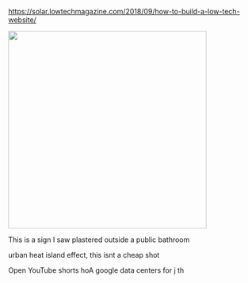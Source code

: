 https://solar.lowtechmagazine.com/2018/09/how-to-build-a-low-tech-website/


<img src="/.pix/comp_energy.webp" style="width: 400px; height: auto;">

This is a sign I saw plastered outside a public bathroom

urban heat island effect, this isnt a cheap shot

Open YouTube shorts hoA google data centers for j th
